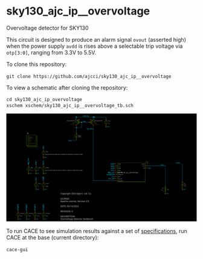 # sky130_ajc_ip__overvoltage
Overvoltage detector for SKY130

This circuit is designed to produce an alarm signal `ovout` (asserted high) when 
the power supply `avdd` is rises above a selectable trip voltage via `otp[3:0]`,
ranging from 3.3V to 5.5V.

To clone this repository:

`git clone https://github.com/ajcci/sky130_ajc_ip__overvoltage`

To view a schematic after cloning the repository:

```
cd sky130_ajc_ip_overvoltage
xschem xschem/sky130_ajc_ip__overvoltage_tb.sch
```

![](sky130_ajc_ip__overvoltage_tb.svg)

To run CACE to see simulation results against a set of [specifications](https://github.com/ajcci/sky130_ajc_ip__overvoltage/doc/sky130_ajc_ip__overvoltage.html), run CACE
at the base (current directory):

`cace-gui`

